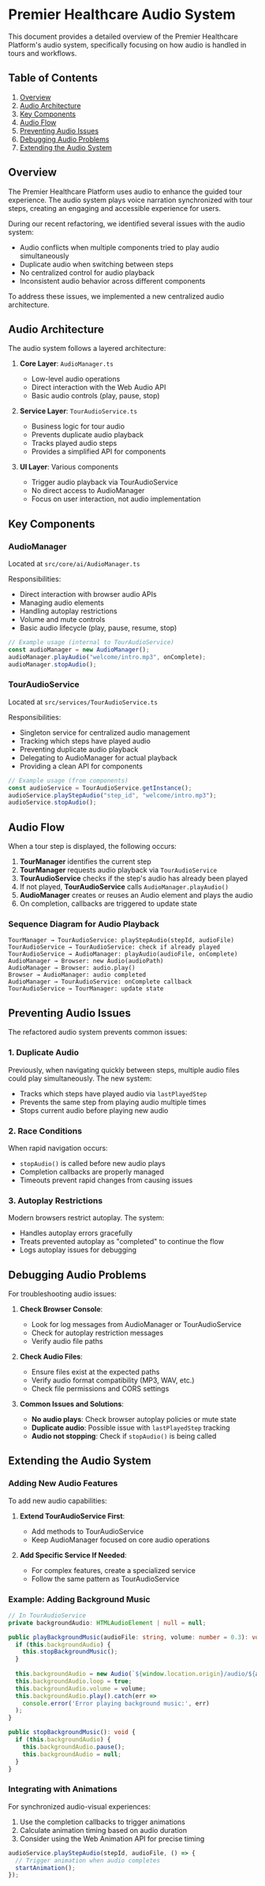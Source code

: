 # Premier Healthcare Audio System

This document provides a detailed overview of the Premier Healthcare Platform's audio system, specifically focusing on how audio is handled in tours and workflows.

## Table of Contents

1. [Overview](#overview)
2. [Audio Architecture](#audio-architecture)
3. [Key Components](#key-components)
4. [Audio Flow](#audio-flow)
5. [Preventing Audio Issues](#preventing-audio-issues)
6. [Debugging Audio Problems](#debugging-audio-problems)
7. [Extending the Audio System](#extending-the-audio-system)

## Overview

The Premier Healthcare Platform uses audio to enhance the guided tour experience. The audio system plays voice narration synchronized with tour steps, creating an engaging and accessible experience for users.

During our recent refactoring, we identified several issues with the audio system:
- Audio conflicts when multiple components tried to play audio simultaneously
- Duplicate audio when switching between steps
- No centralized control for audio playback
- Inconsistent audio behavior across different components

To address these issues, we implemented a new centralized audio architecture.

## Audio Architecture

The audio system follows a layered architecture:

1. **Core Layer**: `AudioManager.ts`
   - Low-level audio operations
   - Direct interaction with the Web Audio API
   - Basic audio controls (play, pause, stop)
   
2. **Service Layer**: `TourAudioService.ts`
   - Business logic for tour audio
   - Prevents duplicate audio playback
   - Tracks played audio steps
   - Provides a simplified API for components

3. **UI Layer**: Various components
   - Trigger audio playback via TourAudioService
   - No direct access to AudioManager
   - Focus on user interaction, not audio implementation

## Key Components

### AudioManager

Located at `src/core/ai/AudioManager.ts`

Responsibilities:
- Direct interaction with browser audio APIs
- Managing audio elements
- Handling autoplay restrictions
- Volume and mute controls
- Basic audio lifecycle (play, pause, resume, stop)

```typescript
// Example usage (internal to TourAudioService)
const audioManager = new AudioManager();
audioManager.playAudio("welcome/intro.mp3", onComplete);
audioManager.stopAudio();
```

### TourAudioService

Located at `src/services/TourAudioService.ts`

Responsibilities:
- Singleton service for centralized audio management
- Tracking which steps have played audio
- Preventing duplicate audio playback
- Delegating to AudioManager for actual playback
- Providing a clean API for components

```typescript
// Example usage (from components)
const audioService = TourAudioService.getInstance();
audioService.playStepAudio("step_id", "welcome/intro.mp3");
audioService.stopAudio();
```

## Audio Flow

When a tour step is displayed, the following occurs:

1. **TourManager** identifies the current step
2. **TourManager** requests audio playback via `TourAudioService`
3. **TourAudioService** checks if the step's audio has already been played
4. If not played, **TourAudioService** calls `AudioManager.playAudio()`
5. **AudioManager** creates or reuses an Audio element and plays the audio
6. On completion, callbacks are triggered to update state

### Sequence Diagram for Audio Playback

```
TourManager → TourAudioService: playStepAudio(stepId, audioFile)
TourAudioService → TourAudioService: check if already played
TourAudioService → AudioManager: playAudio(audioFile, onComplete)
AudioManager → Browser: new Audio(audioPath)
AudioManager → Browser: audio.play()
Browser → AudioManager: audio completed
AudioManager → TourAudioService: onComplete callback
TourAudioService → TourManager: update state
```

## Preventing Audio Issues

The refactored audio system prevents common issues:

### 1. Duplicate Audio

Previously, when navigating quickly between steps, multiple audio files could play simultaneously. The new system:
- Tracks which steps have played audio via `lastPlayedStep`
- Prevents the same step from playing audio multiple times
- Stops current audio before playing new audio

### 2. Race Conditions

When rapid navigation occurs:
- `stopAudio()` is called before new audio plays
- Completion callbacks are properly managed
- Timeouts prevent rapid changes from causing issues

### 3. Autoplay Restrictions

Modern browsers restrict autoplay. The system:
- Handles autoplay errors gracefully
- Treats prevented autoplay as "completed" to continue the flow
- Logs autoplay issues for debugging

## Debugging Audio Problems

For troubleshooting audio issues:

1. **Check Browser Console**:
   - Look for log messages from AudioManager or TourAudioService
   - Check for autoplay restriction messages
   - Verify audio file paths

2. **Check Audio Files**:
   - Ensure files exist at the expected paths
   - Verify audio format compatibility (MP3, WAV, etc.)
   - Check file permissions and CORS settings

3. **Common Issues and Solutions**:
   - **No audio plays**: Check browser autoplay policies or mute state
   - **Duplicate audio**: Possible issue with `lastPlayedStep` tracking
   - **Audio not stopping**: Check if `stopAudio()` is being called

## Extending the Audio System

### Adding New Audio Features

To add new audio capabilities:

1. **Extend TourAudioService First**:
   - Add methods to TourAudioService
   - Keep AudioManager focused on core audio operations

2. **Add Specific Service If Needed**:
   - For complex features, create a specialized service
   - Follow the same pattern as TourAudioService

### Example: Adding Background Music

```typescript
// In TourAudioService
private backgroundAudio: HTMLAudioElement | null = null;

public playBackgroundMusic(audioFile: string, volume: number = 0.3): void {
  if (this.backgroundAudio) {
    this.stopBackgroundMusic();
  }
  
  this.backgroundAudio = new Audio(`${window.location.origin}/audio/${audioFile}`);
  this.backgroundAudio.loop = true;
  this.backgroundAudio.volume = volume;
  this.backgroundAudio.play().catch(err => 
    console.error('Error playing background music:', err)
  );
}

public stopBackgroundMusic(): void {
  if (this.backgroundAudio) {
    this.backgroundAudio.pause();
    this.backgroundAudio = null;
  }
}
```

### Integrating with Animations

For synchronized audio-visual experiences:

1. Use the completion callbacks to trigger animations
2. Calculate animation timing based on audio duration
3. Consider using the Web Animation API for precise timing

```typescript
audioService.playStepAudio(stepId, audioFile, () => {
  // Trigger animation when audio completes
  startAnimation();
});
```